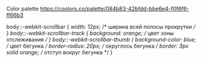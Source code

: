 Color palette
https://coolors.co/palette/084b83-42bfdd-bbe6e4-f0f6f6-ff66b3

body::-webkit-scrollbar {  width: 12px;               /* ширина всей полосы прокрутки */
}
body::-webkit-scrollbar-track {  background: orange;        /* цвет зоны отслеживания */
}
body::-webkit-scrollbar-thumb {  background-color: blue;    /* цвет бегунка */
  border-radius: 20px;       /* округлось бегунка */  border: 3px solid orange;  /* отступ вокруг бегунка */
}
